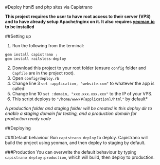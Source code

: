 #Deploy html5 and php sites via Capistrano

**This project requires the user to have root access to their server (VPS) and to have already setup Apache/nginx on it. It also requires [yeoman.io](http://yeoman.io) to be installed**

##Setting up

1. Run the following from the terminal:
```
gem install capistrano ;
gem install railsless-deploy
```
2. Download this project to your root folder (ensure `config` folder and `Capfile` are in the project root).
3. Open `config/deploy.rb`
4. Change line 3 `set :application, "website.com"` to whatever the app is called
5. Change line 10 `set :domain, "xxx.xxx.xxx.xxx"` to the IP of your VPS.
6. This script deploys to `"/home/www/#{application}/html"` by default*

*A production folder and staging folder will be created in this deploy dir to enable a staging domain for testing, and a production domain for production ready code*

##Deploying

###Default behaviour
Run `capistrano deploy` to deploy. Capistrano will build the project using yeoman, and then deploy to staging by default.

###Production
You can overwrite the default behaviour by typing `capistrano deploy:production`, which will build, then deploy to production.
